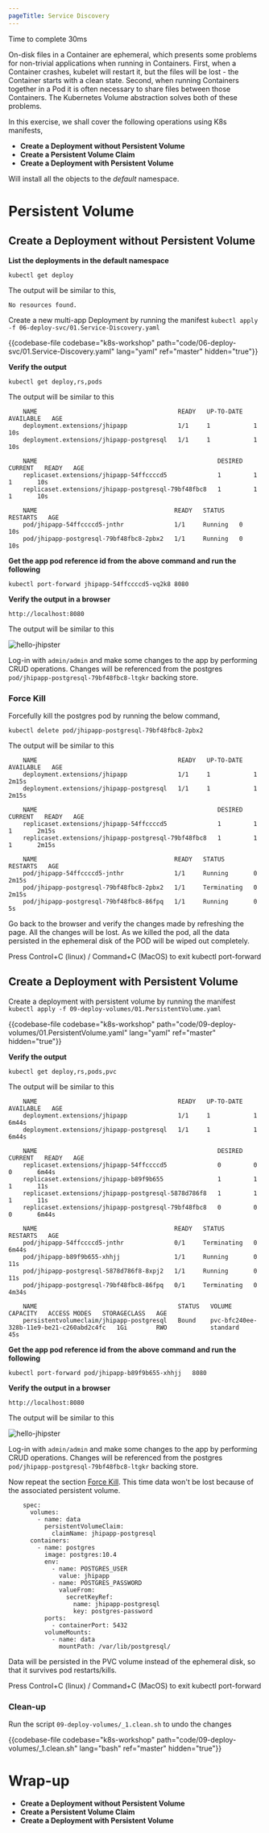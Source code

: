 ```yaml
---
pageTitle: Service Discovery
---
```


<md-icon class="fa fa-clock-o fa-lg" aria-hidden="true"></md-icon> Time to complete 30ms

<i class="fa fa-info-circle fa-lg" aria-hidden="true" style="color:dark-blue"></i>
On-disk files in a Container are ephemeral, which presents some problems for non-trivial applications when running in Containers. First, when a Container crashes, kubelet will restart it, but the files will be lost - the Container starts with a clean state. Second, when running Containers together in a Pod it is often necessary to share files between those Containers. The Kubernetes Volume abstraction solves both of these problems.

In this exercise, we shall cover the following operations using K8s
manifests,

<ul class="fa-ul">
  <li><i class="fa-li fa fa-square"></i><b>Create a Deployment without Persistent Volume</b></li>
  <li><i class="fa-li fa fa-square"></i><b>Create a Persistent Volume Claim</b></li>
  <li><i class="fa-li fa fa-square"></i><b>Create a Deployment with Persistent Volume</b></li>
</ul>

<i class="fa fa-info-circle" aria-hidden="true"></i> Will install all the objects to the *default* namespace.

# Persistent Volume

## Create a Deployment without Persistent Volume

**List the deployments in the default namespace**

``` go-cli
kubectl get deploy
```

<i class="fa fa-spinner fa-pulse fa-fw"></i>
The output will be similar to this,

    No resources found.

Create a new multi-app Deployment by running the manifest <i class="fa fa-check-circle" aria-hidden="true" style="color:green"></i> `kubectl apply -f 06-deploy-svc/01.Service-Discovery.yaml`

{{codebase-file codebase="k8s-workshop" path="code/06-deploy-svc/01.Service-Discovery.yaml" lang="yaml" ref="master" hidden="true"}}

**Verify the output**

    kubectl get deploy,rs,pods

<i class="fa fa-spinner fa-pulse fa-fw"></i>
The output will be similar to this

```
    NAME                                       READY   UP-TO-DATE   AVAILABLE   AGE
    deployment.extensions/jhipapp              1/1     1            1           10s
    deployment.extensions/jhipapp-postgresql   1/1     1            1           10s
    
    NAME                                                  DESIRED   CURRENT   READY   AGE
    replicaset.extensions/jhipapp-54ffccccd5              1         1         1       10s
    replicaset.extensions/jhipapp-postgresql-79bf48fbc8   1         1         1       10s
    
    NAME                                      READY   STATUS    RESTARTS   AGE
    pod/jhipapp-54ffccccd5-jnthr              1/1     Running   0          10s
    pod/jhipapp-postgresql-79bf48fbc8-2pbx2   1/1     Running   0          10s
```    

**Get the app pod reference id from the above command and run the following**

`kubectl port-forward jhipapp-54ffccccd5-vq2k8 8080`

**Verify the output in a browser**

`http://localhost:8080`

The output will be similar to this

![hello-jhipster](../06-deploy-svc/jhip.png)

Log-in with `admin/admin` and make some changes to the app by performing CRUD operations. Changes will be referenced from the postgres `pod/jhipapp-postgresql-79bf48fbc8-ltgkr` backing store.

### <a name="kill">Force Kill</a>

Forcefully kill the postgres pod by running the below command,

`kubectl delete pod/jhipapp-postgresql-79bf48fbc8-2pbx2`

<i class="fa fa-spinner fa-pulse fa-fw"></i>
The output will be similar to this

```
    NAME                                       READY   UP-TO-DATE   AVAILABLE   AGE
    deployment.extensions/jhipapp              1/1     1            1           2m15s
    deployment.extensions/jhipapp-postgresql   1/1     1            1           2m15s
    
    NAME                                                  DESIRED   CURRENT   READY   AGE
    replicaset.extensions/jhipapp-54ffccccd5              1         1         1       2m15s
    replicaset.extensions/jhipapp-postgresql-79bf48fbc8   1         1         1       2m15s
    
    NAME                                      READY   STATUS        RESTARTS   AGE
    pod/jhipapp-54ffccccd5-jnthr              1/1     Running       0          2m15s
    pod/jhipapp-postgresql-79bf48fbc8-2pbx2   1/1     Terminating   0          2m15s
    pod/jhipapp-postgresql-79bf48fbc8-86fpq   1/1     Running       0          5s
```    

Go back to the browser and verify the changes made by refreshing the page. All the changes will be lost. As we killed the pod, all the data persisted in the ephemeral disk of the POD will be wiped out completely.  

<i class="fa fa-bell fa-lg" aria-hidden="true" style="color:orange"></i> Press Control+C (linux) / Command+C (MacOS) to exit kubectl port-forward

## Create a Deployment with Persistent Volume

Create a deployment with persistent volume by running the manifest <i class="fa fa-check-circle" aria-hidden="true" style="color:green"></i> `kubectl apply -f 09-deploy-volumes/01.PersistentVolume.yaml`

{{codebase-file codebase="k8s-workshop" path="code/09-deploy-volumes/01.PersistentVolume.yaml" lang="yaml" ref="master" hidden="true"}}

**Verify the output**

    kubectl get deploy,rs,pods,pvc

<i class="fa fa-spinner fa-pulse fa-fw"></i>
The output will be similar to this

```
    NAME                                       READY   UP-TO-DATE   AVAILABLE   AGE
    deployment.extensions/jhipapp              1/1     1            1           6m44s
    deployment.extensions/jhipapp-postgresql   1/1     1            1           6m44s
    
    NAME                                                  DESIRED   CURRENT   READY   AGE
    replicaset.extensions/jhipapp-54ffccccd5              0         0         0       6m44s
    replicaset.extensions/jhipapp-b89f9b655               1         1         1       11s
    replicaset.extensions/jhipapp-postgresql-5878d786f8   1         1         1       11s
    replicaset.extensions/jhipapp-postgresql-79bf48fbc8   0         0         0       6m44s
    
    NAME                                      READY   STATUS        RESTARTS   AGE
    pod/jhipapp-54ffccccd5-jnthr              0/1     Terminating   0          6m44s
    pod/jhipapp-b89f9b655-xhhjj               1/1     Running       0          11s
    pod/jhipapp-postgresql-5878d786f8-8xpj2   1/1     Running       0          11s
    pod/jhipapp-postgresql-79bf48fbc8-86fpq   0/1     Terminating   0          4m34s
    
    NAME                                       STATUS   VOLUME                                     CAPACITY   ACCESS MODES   STORAGECLASS   AGE
    persistentvolumeclaim/jhipapp-postgresql   Bound    pvc-bfc240ee-328b-11e9-be21-c260abd2c4fc   1Gi        RWO            standard       45s
```    

**Get the app pod reference id from the above command and run the following**

`kubectl port-forward pod/jhipapp-b89f9b655-xhhjj   8080`

**Verify the output in a browser**

`http://localhost:8080`

The output will be similar to this

![hello-jhipster](../06-deploy-svc/jhip.png)

Log-in with `admin/admin` and make some changes to the app by performing CRUD operations. Changes will be referenced from the postgres `pod/jhipapp-postgresql-79bf48fbc8-ltgkr` backing store.

Now repeat the section [Force Kill](#kill). This time data won't be lost because of the associated persistent volume.

```
    spec:
      volumes:
        - name: data
          persistentVolumeClaim:
            claimName: jhipapp-postgresql
      containers:
        - name: postgres
          image: postgres:10.4
          env:
            - name: POSTGRES_USER
              value: jhipapp
            - name: POSTGRES_PASSWORD
              valueFrom:
                secretKeyRef:
                  name: jhipapp-postgresql
                  key: postgres-password
          ports:
            - containerPort: 5432
          volumeMounts:
            - name: data
              mountPath: /var/lib/postgresql/
```

Data will be persisted in the PVC volume instead of the ephemeral disk, so that it survives pod restarts/kills.

<i class="fa fa-bell fa-lg" aria-hidden="true" style="color:orange"></i> Press Control+C (linux) / Command+C (MacOS) to exit kubectl port-forward

### Clean-up

Run the script <i class="fa fa-undo" aria-hidden="true" style="color:red"></i> `09-deploy-volumes/_1.clean.sh` to undo the changes

{{codebase-file codebase="k8s-workshop" path="code/09-deploy-volumes/_1.clean.sh" lang="bash" ref="master" hidden="true"}}

# Wrap-up
<ul class="fa-ul">
  <li><i class="fa-li fa fa-check-square"></i><b>Create a Deployment without Persistent Volume</b></li>
  <li><i class="fa-li fa fa-check-square"></i><b>Create a Persistent Volume Claim</b></li>
  <li><i class="fa-li fa fa-check-square"></i><b>Create a Deployment with Persistent Volume</b></li>
</ul>
